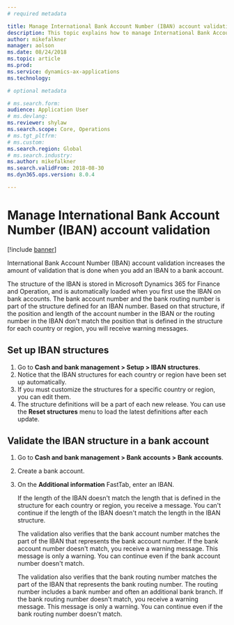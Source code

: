 ```yaml
---
# required metadata

title: Manage International Bank Account Number (IBAN) account validation
description: This topic explains how to manage International Bank Account Number (IBAN) account validation.
author: mikefalkner
manager: aolson
ms.date: 08/24/2018
ms.topic: article
ms.prod: 
ms.service: dynamics-ax-applications
ms.technology: 

# optional metadata

# ms.search.form:  
audience: Application User
# ms.devlang: 
ms.reviewer: shylaw
ms.search.scope: Core, Operations
# ms.tgt_pltfrm: 
# ms.custom: 
ms.search.region: Global 
# ms.search.industry: 
ms.author: mikefalkner
ms.search.validFrom: 2018-08-30
ms.dyn365.ops.version: 8.0.4

---
```


# Manage International Bank Account Number (IBAN) account validation

[!include [banner](../includes/banner.md)]

International Bank Account Number (IBAN) account validation increases the amount of validation that is done when you add an IBAN to a bank account.

The structure of the IBAN is stored in Microsoft Dynamics 365 for Finance and Operation, and is automatically loaded when you first use the IBAN on bank accounts. The bank account number and the bank routing number is part of the structure defined for an IBAN number. Based on that structure, if the position and length of the account number in the IBAN or the routing number in the IBAN don't match the position that is defined in the structure for each country or region, you will receive warning messages.

## Set up IBAN structures

1. Go to **Cash and bank management \> Setup \> IBAN structures**.
2. Notice that the IBAN structures for each country or region have been set up automatically.
3. If you must customize the structures for a specific country or region, you can edit them.
4. The structure definitions will be a part of each new release. You can use the **Reset structures** menu to load the latest definitions after each update.

## Validate the IBAN structure in a bank account

1. Go to **Cash and bank management \> Bank accounts \> Bank accounts**.
2. Create a bank account.
3. On the **Additional information** FastTab, enter an IBAN.

    If the length of the IBAN doesn't match the length that is defined in the structure for each country or region, you receive a message. You can't continue if the length of the IBAN doesn't match the length in the IBAN structure.

    The validation also verifies that the bank account number matches the part of the IBAN that represents the bank account number. If the bank account number doesn't match, you receive a warning message. This message is only a warning. You can continue even if the bank account number doesn't match.

    The validation also verifies that the bank routing number matches the part of the IBAN that represents the bank routing number. The routing number includes a bank number and often an additional bank branch. If the bank routing number doesn't match, you receive a warning message. This message is only a warning. You can continue even if the bank routing number doesn't match.
